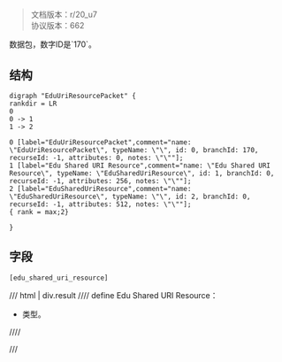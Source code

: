 # <!-- md:samp EduUriResourcePacket -->

> 文档版本：r/20_u7<br/>协议版本：662

<!-- md:samp EduUriResourcePacket -->数据包，数字ID是`170`。

## 结构

```viz
digraph "EduUriResourcePacket" {
rankdir = LR
0
0 -> 1
1 -> 2

0 [label="EduUriResourcePacket",comment="name: \"EduUriResourcePacket\", typeName: \"\", id: 0, branchId: 170, recurseId: -1, attributes: 0, notes: \"\""];
1 [label="Edu Shared URI Resource",comment="name: \"Edu Shared URI Resource\", typeName: \"EduSharedUriResource\", id: 1, branchId: 0, recurseId: -1, attributes: 256, notes: \"\""];
2 [label="EduSharedUriResource",comment="name: \"EduSharedUriResource\", typeName: \"\", id: 2, branchId: 0, recurseId: -1, attributes: 512, notes: \"\""];
{ rank = max;2}

}

```

## 字段

```title='EduUriResourcePacket'
[edu_shared_uri_resource]
```

/// html | div.result
//// define
Edu Shared URI Resource：[<!-- md:samp EduSharedUriResource -->](../types/edushareduriresource.md)

- <!-- md:samp EduSharedUriResource -->类型。


////

///

